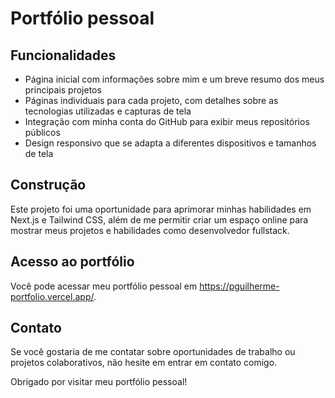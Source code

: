 <body>
  <h1>Portfólio pessoal</h1>

  <h2>Funcionalidades</h2>
  <ul>
    <li>Página inicial com informações sobre mim e um breve resumo dos meus principais projetos</li>
    <li>Páginas individuais para cada projeto, com detalhes sobre as tecnologias utilizadas e capturas de tela</li>
    <li>Integração com minha conta do GitHub para exibir meus repositórios públicos</li>
    <li>Design responsivo que se adapta a diferentes dispositivos e tamanhos de tela</li>
  </ul>

  <h2>Construção</h2>
  <p>Este projeto foi uma oportunidade para aprimorar minhas habilidades em Next.js e Tailwind CSS, além de me permitir criar um espaço online para mostrar meus projetos e habilidades como desenvolvedor fullstack.</p>

  <h2>Acesso ao portfólio</h2>
  <p>Você pode acessar meu portfólio pessoal em <a href="https://pguilherme-portfolio.vercel.app/" target="_blank" rel="noopener noreferrer">https://pguilherme-portfolio.vercel.app/</a>.</p>

  
  <h2>Contato</h2>
  <p>Se você gostaria de me contatar sobre oportunidades de trabalho ou projetos colaborativos, não hesite em entrar em contato comigo.</p>

  <p>Obrigado por visitar meu portfólio pessoal!</p>
</body>
